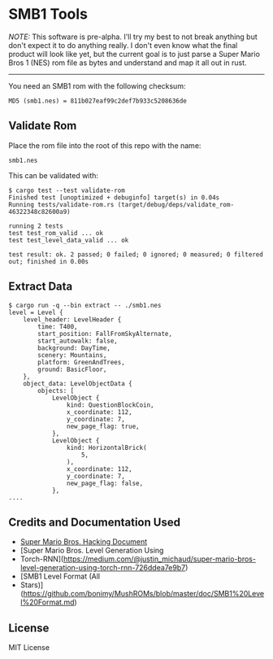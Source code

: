 SMB1 Tools
==========

*NOTE:* This software is pre-alpha.  I'll try my best to not break anything but
don't expect it to do anything really. I don't even know what the final product
will look like yet, but the current goal is to just parse a Super Mario Bros 1
(NES) rom file as bytes and understand and map it all out in rust.

---

You need an SMB1 rom with the following checksum:

    MD5 (smb1.nes) = 811b027eaf99c2def7b933c5208636de

Validate Rom
------------

Place the rom file into the root of this repo with the name:

    smb1.nes

This can be validated with:

    $ cargo test --test validate-rom
    Finished test [unoptimized + debuginfo] target(s) in 0.04s
    Running tests/validate-rom.rs (target/debug/deps/validate_rom-46322348c82600a9)

    running 2 tests
    test test_rom_valid ... ok
    test test_level_data_valid ... ok

    test result: ok. 2 passed; 0 failed; 0 ignored; 0 measured; 0 filtered out; finished in 0.00s

Extract Data
------------

    $ cargo run -q --bin extract -- ./smb1.nes
    level = Level {
        level_header: LevelHeader {
            time: T400,
            start_position: FallFromSkyAlternate,
            start_autowalk: false,
            background: DayTime,
            scenery: Mountains,
            platform: GreenAndTrees,
            ground: BasicFloor,
        },
        object_data: LevelObjectData {
            objects: [
                LevelObject {
                    kind: QuestionBlockCoin,
                    x_coordinate: 112,
                    y_coordinate: 7,
                    new_page_flag: true,
                },
                LevelObject {
                    kind: HorizontalBrick(
                        5,
                    ),
                    x_coordinate: 112,
                    y_coordinate: 7,
                    new_page_flag: false,
                },
    ....

Credits and Documentation Used
------------------------------

- [Super Mario Bros. Hacking Document](https://www.romhacking.net/documents/76/)
- [Super Mario Bros. Level Generation Using
- Torch-RNN](https://medium.com/@justin_michaud/super-mario-bros-level-generation-using-torch-rnn-726ddea7e9b7)
- [SMB1 Level Format (All
- Stars)](https://github.com/bonimy/MushROMs/blob/master/doc/SMB1%20Level%20Format.md)

License
-------

MIT License
